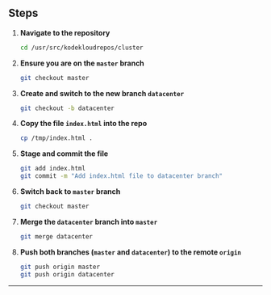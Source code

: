 
## Steps

1. **Navigate to the repository**
   ```bash
   cd /usr/src/kodekloudrepos/cluster
   ```

2. **Ensure you are on the `master` branch**
   ```bash
   git checkout master
   ```

3. **Create and switch to the new branch `datacenter`**
   ```bash
   git checkout -b datacenter
   ```

4. **Copy the file `index.html` into the repo**
   ```bash
   cp /tmp/index.html .
   ```

5. **Stage and commit the file**
   ```bash
   git add index.html
   git commit -m "Add index.html file to datacenter branch"
   ```

6. **Switch back to `master` branch**
   ```bash
   git checkout master
   ```

7. **Merge the `datacenter` branch into `master`**
   ```bash
   git merge datacenter
   ```

8. **Push both branches (`master` and `datacenter`) to the remote `origin`**
   ```bash
   git push origin master
   git push origin datacenter
   ```

---
